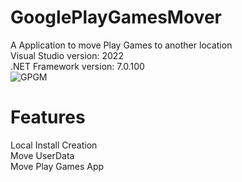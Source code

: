 # GooglePlayGamesMover
A Application to move Play Games to another location<br />
Visual Studio version: 2022<br />
.NET Framework version: 7.0.100<br />
![GPGM](https://user-images.githubusercontent.com/64755433/205385887-7376bf51-a02e-49de-a80d-d521a96dfbf2.png)


# Features
Local Install Creation<br />
Move UserData<br />
Move Play Games App<br />

